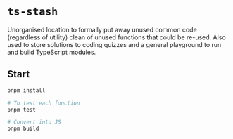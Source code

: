 # `ts-stash`

Unorganised location to formally put away unused common code (regardless of utility) clean of unused functions that could be re-used. Also used to store solutions to coding quizzes and a general playground to run and build TypeScript modules.

## Start

```sh
pnpm install

# To test each function
pnpm test

# Convert into JS
pnpm build


```
